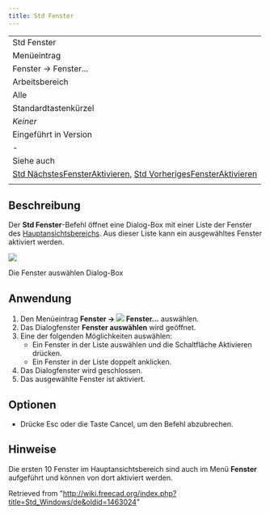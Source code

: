 ```yaml
---
title: Std Fenster
---
```


|                                                                                                                                                                                    |
| ---------------------------------------------------------------------------------------------------------------------------------------------------------------------------------- |
| Std Fenster                                                                                                                                                                        |
| Menüeintrag                                                                                                                                                                        |
| Fenster → Fenster...                                                                                                                                                               |
| Arbeitsbereich                                                                                                                                                                     |
| Alle                                                                                                                                                                               |
| Standardtastenkürzel                                                                                                                                                               |
| _Keiner_                                                                                                                                                                           |
| Eingeführt in Version                                                                                                                                                              |
| -                                                                                                                                                                                  |
| Siehe auch                                                                                                                                                                         |
| [Std NächstesFensterAktivieren](/Std_ActivateNextWindow/de "Std ActivateNextWindow/de"), [Std VorherigesFensterAktivieren](/Std_ActivatePrevWindow/de "Std ActivatePrevWindow/de") |
|                                                                                                                                                                                    |

## Beschreibung

Der **Std Fenster**-Befehl öffnet eine Dialog-Box mit einer Liste der Fenster des [Hauptansichtsbereichs](/Main_view_area/de "Main view area/de"). Aus dieser Liste kann ein ausgewähltes Fenster aktiviert werden.

![](/images/Std_Windows_dialog.png)

Die Fenster auswählen Dialog-Box

## Anwendung

1. Den Menüeintrag **Fenster → ![](/images/Std_Windows.svg) Fenster...** auswählen.
2. Das Dialogfenster **Fenster auswählen** wird geöffnet.
3. Eine der folgenden Möglichkeiten auswählen:
   - Ein Fenster in der Liste auswählen und die Schaltfläche Aktivieren drücken.
   - Ein Fenster in der Liste doppelt anklicken.
4. Das Dialogfenster wird geschlossen.
5. Das ausgewählte Fenster ist aktiviert.

## Optionen

- Drücke Esc oder die Taste Cancel, um den Befehl abzubrechen.

## Hinweise

Die ersten 10 Fenster im Hauptansichtsbereich sind auch im Menü **Fenster** aufgeführt und können von dort aktiviert werden.

Retrieved from "<http://wiki.freecad.org/index.php?title=Std_Windows/de&oldid=1463024>"
